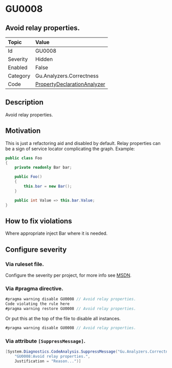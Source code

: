 # GU0008
## Avoid relay properties.

| Topic    | Value
| :--      | :--
| Id       | GU0008
| Severity | Hidden
| Enabled  | False
| Category | Gu.Analyzers.Correctness
| Code     | [PropertyDeclarationAnalyzer](https://github.com/GuOrg/Gu.Analyzers/blob/master/Gu.Analyzers/Analyzers/PropertyDeclarationAnalyzer.cs)

## Description

Avoid relay properties.

## Motivation

This is just a refactoring aid and disabled by default.
Relay properties can be a sign of service locator complicating the graph. Example:

```C#
public class Foo
{
    private readonly Bar bar;

    public Foo()
    {
        this.bar = new Bar();
    }

    public int Value => this.bar.Value;
}
```

## How to fix violations

Where appropriate inject Bar where it is needed.

<!-- start generated config severity -->
## Configure severity

### Via ruleset file.

Configure the severity per project, for more info see [MSDN](https://msdn.microsoft.com/en-us/library/dd264949.aspx).

### Via #pragma directive.
```C#
#pragma warning disable GU0008 // Avoid relay properties.
Code violating the rule here
#pragma warning restore GU0008 // Avoid relay properties.
```

Or put this at the top of the file to disable all instances.
```C#
#pragma warning disable GU0008 // Avoid relay properties.
```

### Via attribute `[SuppressMessage]`.

```C#
[System.Diagnostics.CodeAnalysis.SuppressMessage("Gu.Analyzers.Correctness", 
    "GU0008:Avoid relay properties.", 
    Justification = "Reason...")]
```
<!-- end generated config severity -->